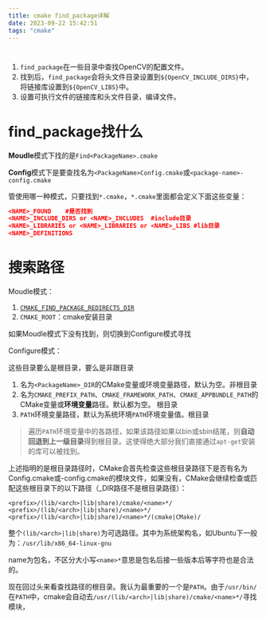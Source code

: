 ```yaml
---
title: cmake find_package详解
date: 2023-09-22 15:42:51
tags: "cmake"
---
```


# 



1. `find_package`在一些目录中查找OpenCV的配置文件。
2. 找到后，`find_package`会将头文件目录设置到`${OpenCV_INCLUDE_DIRS}`中，将链接库设置到`${OpenCV_LIBS}`中。
3. 设置可执行文件的链接库和头文件目录，编译文件。



# find_package找什么

**Moudle**模式下找的是`Find<PackageName>.cmake`

**Config**模式下是要查找名为`<PackageName>Config.cmake`或`<package-name>-config.cmake`

管使用哪一种模式，只要找到`*.cmake`，`*.cmake`里面都会定义下面这些变量：

```cmake
<NAME>_FOUND	#是否找到
<NAME>_INCLUDE_DIRS or <NAME>_INCLUDES	#include目录
<NAME>_LIBRARIES or <NAME>_LIBRARIES or <NAME>_LIBS	#lib目录
<NAME>_DEFINITIONS
```



# 搜索路径

Moudle模式：

1. [`CMAKE_FIND_PACKAGE_REDIRECTS_DIR`](https://cmake.org/cmake/help/latest/variable/CMAKE_FIND_PACKAGE_REDIRECTS_DIR.html#variable:CMAKE_FIND_PACKAGE_REDIRECTS_DIR)
1. `CMAKE_ROOT`：cmake安装目录

如果Moudle模式下没有找到，则切换到Configure模式寻找

Configure模式：

这些目录要么是根目录，要么是非跟目录

1. 名为`<PackageName>_DIR`的CMake变量或环境变量路径，默认为空。非根目录
2. 名为`CMAKE_PREFIX_PATH`、`CMAKE_FRAMEWORK_PATH`、`CMAKE_APPBUNDLE_PATH`的CMake变量或**环境变量**路径。默认都为空。 根目录
3. `PATH`环境变量路径，默认为系统环境`PATH`环境变量值。根目录

> 遍历`PATH`环境变量中的各路径，如果该路径如果以bin或sbin结尾，则**自动回退到上一级目录**得到根目录。这使得绝大部分我们直接通过`apt-get`安装的库可以被找到。

上述指明的是根目录路径时，CMake会首先检查这些根目录路径下是否有名为<PackageName>Config.cmake或<package-name>-config.cmake的模块文件，如果没有，CMake会继续检查或匹配这些根目录下的以下路径（<PackageName>_DIR路径不是根目录路径）：

```
<prefix>/(lib/<arch>|lib|share)/cmake/<name>*/
<prefix>/(lib/<arch>|lib|share)/<name>*/ 
<prefix>/(lib/<arch>|lib|share)/<name>*/(cmake|CMake)/
```

整个`(lib/<arch>|lib|share)`为可选路径。其中<arch>为系统架构名，如Ubuntu下一般为：`/usr/lib/x86_64-linux-gnu`

name为包名，不区分大小写`<name>*`意思是包名后接一些版本后等字符也是合法的。





现在回过头来看查找路径的根目录。我认为最重要的一个是`PATH`。由于`/usr/bin/`在`PATH`中，cmake会自动去`/usr/(lib/<arch>|lib|share)/cmake/<name>*/`寻找模块，



